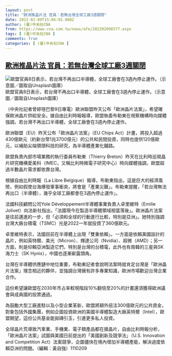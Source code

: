 ```yaml
---
layout: post
title: "歐洲推晶片法 官員：若無台灣全球工廠3週關閉"
date: 2022-02-09T15:04:02.000Z
author: (臺)中央社CNA
from: https://www.cna.com.tw/news/afe/202202090377.aspx
tags: [ (臺)中央社CNA ]
comments: True
categories: [ (臺)中央社CNA ]
---
```

<!--1644419042000-->
[歐洲推晶片法 官員：若無台灣全球工廠3週關閉](https://www.cna.com.tw/news/afe/202202090377.aspx)
------

<div>
<div><div><div style="--aspect-ratio:2000/1325;"><picture><source media="(max-width: 414px)" data-srcset="https://imgcdn.cna.com.tw/www/WebPhotos/800/20211229/2000x1325_0723762777457.jpg"><source media="(min-width: 413px)" data-srcset="https://imgcdn.cna.com.tw/www/WebPhotos/1024/20211229/2000x1325_0723762777457.jpg"><img data-src="https://imgcdn.cna.com.tw/www/WebPhotos/800/20211229/2000x1325_0723762777457.jpg" alt="歐盟官員8日表示，若台灣不再出口半導體，全球工廠會在3週內停止運作。（示意圖／圖取自Unsplash圖庫）" data-srcset="https://imgcdn.cna.com.tw/www/WebPhotos/800/20211229/2000x1325_0723762777457.jpg 414w, https://imgcdn.cna.com.tw/www/WebPhotos/1024/20211229/2000x1325_0723762777457.jpg 1024w"></picture></div><div>歐盟官員8日表示，若台灣不再出口半導體，全球工廠會在3週內停止運作。（示意圖／圖取自Unsplash圖庫）</div></div></div><div></div><div><p>（中央社記者曾婷瑄巴黎9日專電）歐洲聯盟昨天公布「歐洲晶片法案」，希望確保歐洲晶片供給安全。據自由比利時報報導，歐盟執委布勒東在視察機構時向媒體強調，若台灣不再出口半導體，全球工廠會在3週內停止運作。</p><p>歐洲聯盟（EU）昨天公布「歐洲晶片法案」（EU Chips Act）計畫，將投入超過430億歐元（約新台幣1兆3700億元）的公共和民間投資，同時也提供120億歐元，以補助尖端領頭科技的研究，為半導體產業化鋪路。</p><p>歐盟負責內部市場業務的執行委員布勒東（Thierry Breton）昨天在比利時巡視晶片研究機構愛美科（IMEC，又稱比利時微電子研究中心）時向媒體強調，歐盟超過半數晶片需求都依靠台灣。</p><p>根據自由比利時報（La Libre Belgique）報導，布勒東指出，這是巨大的經濟風險，例如假使台海爆發軍事衝突，將會是「產業災難」。布勒東提醒，「若台灣無法再出口（半導體），幾乎全球工廠都會在3週內停止運作」。</p><p>法國科技顧問公司Yole Développement半導體事業負責人卓里維特（Emilie Jolivet）向法新社指出，「法國現今在製造半導體領域相當落後」。歐洲晶片法案是往前邁進的一步，但「必須和全球的行動進行比較，特別是亞洲」。她特別強調台灣大廠台積電（TSMC）光是2022一年就投資了360億歐元。</p><p>卓里維特表示，法國目前在半導體上出現「雙重依賴」。一方面是依賴美國設計的晶片，例如英特爾、美光（Micron）、輝達公司（Nvidia）、超微（AMD）；另一方面，則是仰賴亞洲製造它們，特別是台灣的台積電，此外也有南韓的三星與SK海力士（SK Hynix），中國也逐漸嶄露頭角。</p><p>台灣在半導體供應鏈中地位重要，布勒東記者會說明法案時就肯定台灣是「歐洲晶片法案」理念相近的夥伴，並強調台灣擁有許多專業知識，歐洲市場歡迎台灣企業合作。</p><p>這份希望讓歐盟在2030年市占率較現階段10%翻倍至20%的計畫還須獲得歐洲議會與成員國的投票通過。</p><p>為鼓勵大型工廠進駐以及小型企業革新，歐盟將額外挹注300億歐元的公共資金，對象包括外國集團，例如企圖投資歐洲的美國半導體製造大廠英特爾（Intel），歐盟期望，這份公共基金能拋磚引玉，引進更多私人投資。</p><p>全球晶片荒導致汽車業、手機業、電子類產品都在搶晶片，自由比利時報分析，「歐洲晶片法案」試圖與美國日前提出的「美國創新及競爭法」（U.S. Innovation and Competition Act）法案競爭，企圖儘快在境內增加半導體產能，解決過度依賴亞洲的問題。（編輯：黃自強）1110209</p></div>
</div>
